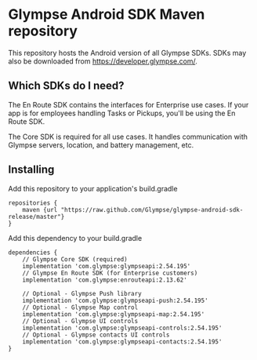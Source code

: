 # Glympse Android SDK Maven repository

This repository hosts the Android version of all Glympse SDKs. SDKs may also be downloaded from https://developer.glympse.com/.

## Which SDKs do I need?

The En Route SDK contains the interfaces for Enterprise use cases. If your app is for employees handling Tasks or Pickups, you'll be using the En Route SDK.

The Core SDK is required for all use cases. It handles communication with Glympse servers, location, and battery management, etc.

## Installing

Add this repository to your application's build.gradle
```
repositories {
    maven {url "https://raw.github.com/Glympse/glympse-android-sdk-release/master"}
}
```

Add this dependency to your build.gradle
```
dependencies {
    // Glympse Core SDK (required)
    implementation 'com.glympse:glympseapi:2.54.195'
    // Glympse En Route SDK (for Enterprise customers)
    implementation 'com.glympse:enrouteapi:2.13.62'
    
    // Optional - Glympse Push library
    implementation 'com.glympse:glympseapi-push:2.54.195'
    // Optional - Glympse Map control
    implementation 'com.glympse:glympseapi-map:2.54.195'
    // Optional - Glympse UI controls
    implementation 'com.glympse:glympseapi-controls:2.54.195'
    // Optional - Glympse contacts UI controls
    implementation 'com.glympse:glympseapi-contacts:2.54.195'
}
```
